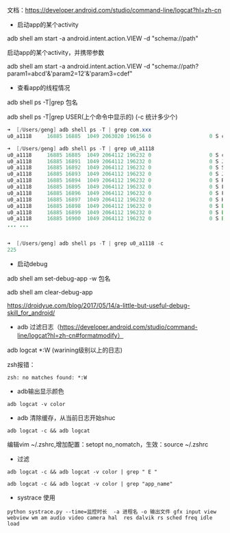 文档：<https://developer.android.com/studio/command-line/logcat?hl=zh-cn>

* 启动app的某个activity

adb shell am start -a android.intent.action.VIEW -d "schema://path"

启动app的某个activity，并携带参数

adb shell am start -a android.intent.action.VIEW -d "schema://path?param1=abcd'&'param2=12'&'param3=cdef"
* 查看app的线程情况

adb shell ps -T|grep 包名

adb shell ps -T|grep USER(上个命令中显示的)  (-c 统计多少个)
```java
➜  [/Users/geng] adb shell ps -T | grep com.xxx
u0_a1118     16885 16885  1049 2063020 196156 0                   0 S com.xxx

➜  [/Users/geng] adb shell ps -T | grep u0_a1118
u0_a1118     16885 16885  1049 2064112 196232 0                   0 S com.xxx
u0_a1118     16885 16891  1049 2064112 196232 0                   0 S Jit thread pool
u0_a1118     16885 16892  1049 2064112 196232 0                   0 S Signal Catcher
u0_a1118     16885 16893  1049 2064112 196232 0                   0 S JDWP
u0_a1118     16885 16894  1049 2064112 196232 0                   0 S ReferenceQueueD
u0_a1118     16885 16895  1049 2064112 196232 0                   0 S FinalizerDaemon
u0_a1118     16885 16896  1049 2064112 196232 0                   0 S FinalizerWatchd
u0_a1118     16885 16897  1049 2064112 196232 0                   0 S HeapTaskDaemon
u0_a1118     16885 16898  1049 2064112 196232 0                   0 S Binder:16885_1
u0_a1118     16885 16899  1049 2064112 196232 0                   0 S Binder:16885_2
u0_a1118     16885 16900  1049 2064112 196232 0                   0 S Binder:16885_3
... ...


➜  [/Users/geng] adb shell ps -T | grep u0_a1118 -c
225
```

* 启动debug

adb shell am set-debug-app -w 包名

adb shell am clear-debug-app


https://droidyue.com/blog/2017/05/14/a-little-but-useful-debug-skill_for_android/

* adb 过滤日志（https://developer.android.com/studio/command-line/logcat?hl=zh-cn#formatmodify）

adb logcat *:W  (warining级别以上的日志)

zsh报错：

```shell
zsh: no matches found: *:W
```

* adb输出显示颜色

```shell
adb logcat -v color
```

* adb 清除缓存，从当前日志开始shuc
```shell
adb logcat -c && adb logcat
```

编辑vim ~/.zshrc,增加配置：setopt no_nomatch，生效：source ~/.zshrc

* 过滤
```shell
adb logcat -c && adb logcat -v color | grep " E "

adb logcat -c && adb logcat -v color | grep "app_name"
```


* systrace 使用

`python systrace.py --time=监控时长  -a 进程名 -o 输出文件 gfx input view webview wm am audio video camera hal  res dalvik rs sched freq idle load`
